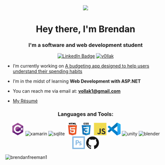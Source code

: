 <div id="header" align="center">
  <img src="https://media.giphy.com/media/xVRRDVP6lqtNQJrzN7/giphy.gif"/>
  <h1 align="center">Hey there, I'm Brendan</h1>
  <h3 align="center">I'm a software and web development student</h3>
</div>

<div id="badges" align="center">
  <a href="https://linkedin.com/in/brendanfreeman1"><img src="https://img.shields.io/badge/LinkedIn-blue?style=for-the-badge&logo=linkedin&logoColor=white"      alt="LinkedIn Badge"/></a>
  <a href="https://www.leetcode.com/v0llak"><img src="https://assets.leetcode.com/static_assets/public/webpack_bundles/images/logo-dark.e99485d9b.svg"          alt="v0llak"  height="30" width="130"/></a>  
</div>

- I’m currently working on [A budgeting app designed to help users understand their spending habits](https://github.com/BrendanFreeman1/BudgetApp)

- I’m in the midst of learning **Web Development with ASP.NET**

- You can reach me via email at: **vollak1@gmail.com**

- [My Résumé](https://docs.google.com/document/d/1TVMWf9z5JrejBx5GHzdtXQbGgI20ChGVNDYTBASnF9Q/edit?usp=sharing)

<div id="Languages and Tools">
  <h3 align="center">Languages and Tools:</h3>
    <p align="center"> 
    <img src="https://raw.githubusercontent.com/devicons/devicon/master/icons/csharp/csharp-original.svg" alt="csharp" width="40" height="40"/>
    <img src="https://raw.githubusercontent.com/detain/svg-logos/780f25886640cef088af994181646db2f6b1a3f8/svg/xamarin.svg" alt="xamarin" width="40"                height="40"/>
    <img src="https://www.vectorlogo.zone/logos/sqlite/sqlite-icon.svg" alt="sqlite" width="40" height="40"/>
    <img src="https://raw.githubusercontent.com/devicons/devicon/master/icons/html5/html5-original-wordmark.svg" alt="html5" width="40" height="40"/>
    <img src="https://raw.githubusercontent.com/devicons/devicon/master/icons/css3/css3-original-wordmark.svg" alt="css3" width="40" height="40"/> 
    <img src="https://raw.githubusercontent.com/devicons/devicon/master/icons/javascript/javascript-original.svg" alt="javascript" width="40" height="40"/> 
    <img src="https://raw.githubusercontent.com/github/explore/80688e429a7d4ef2fca1e82350fe8e3517d3494d/topics/visual-studio-code/visual-studio-code.png"          alt="Visual Studio Code" width="40"/>
    <img src="https://www.vectorlogo.zone/logos/unity3d/unity3d-icon.svg" alt="unity" width="40" height="40"/>
    <img src="https://download.blender.org/branding/community/blender_community_badge_white.svg" alt="blender" width="40" height="40"/>
    <img src="https://raw.githubusercontent.com/devicons/devicon/master/icons/photoshop/photoshop-line.svg" alt="photoshop" width="40" height="40"/>
    <img src="https://raw.githubusercontent.com/github/explore/78df643247d429f6cc873026c0622819ad797942/topics/github/github.png" alt="GitHub" width="40"/>
    </p>
</div>
<div id="Stats" align ="center">
  <p>
    <img align="left" src="https://github-readme-stats.vercel.app/api/top-langs?username=brendanfreeman1&show_icons=true&locale=en&layout=compact"                alt="brendanfreeman1" />
  </p>
</div>
